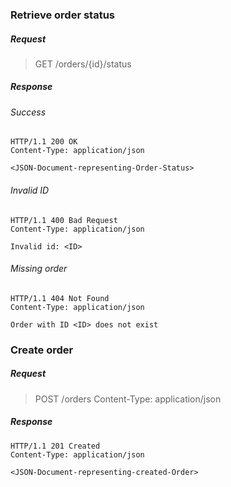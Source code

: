 ### Retrieve order status

##### Request
> GET /orders/{id}/status

##### Response
###### Success
```
HTTP/1.1 200 OK
Content-Type: application/json

<JSON-Document-representing-Order-Status>
```

###### Invalid ID
```
HTTP/1.1 400 Bad Request
Content-Type: application/json

Invalid id: <ID>
```

###### Missing order
```
HTTP/1.1 404 Not Found
Content-Type: application/json

Order with ID <ID> does not exist
```

### Create order

##### Request
> POST /orders
> Content-Type: application/json
>
> <JSON-Document-representing-Order>

##### Response
```
HTTP/1.1 201 Created
Content-Type: application/json

<JSON-Document-representing-created-Order>
```

